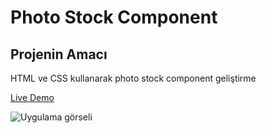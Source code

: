 # Photo Stock Component
## Projenin Amacı

HTML ve CSS kullanarak photo stock component geliştirme

[Live Demo](https://mustafadurmaz.github.io/projects/css/photo_stock_component/)

![Uygulama görseli](https://mustafadurmaz.github.io/projects/css/photo_stock_component/screen.JPG)
